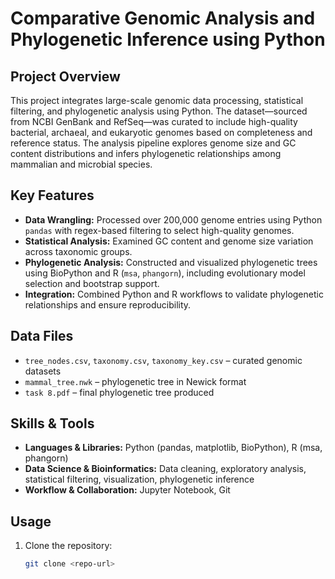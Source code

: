 # Comparative Genomic Analysis and Phylogenetic Inference using Python

## Project Overview
This project integrates large-scale genomic data processing, statistical filtering, and phylogenetic analysis using Python. The dataset—sourced from NCBI GenBank and RefSeq—was curated to include high-quality bacterial, archaeal, and eukaryotic genomes based on completeness and reference status. The analysis pipeline explores genome size and GC content distributions and infers phylogenetic relationships among mammalian and microbial species.

## Key Features
- **Data Wrangling:** Processed over 200,000 genome entries using Python `pandas` with regex-based filtering to select high-quality genomes.
- **Statistical Analysis:** Examined GC content and genome size variation across taxonomic groups.
- **Phylogenetic Analysis:** Constructed and visualized phylogenetic trees using BioPython and R (`msa`, `phangorn`), including evolutionary model selection and bootstrap support.
- **Integration:** Combined Python and R workflows to validate phylogenetic relationships and ensure reproducibility.

## Data Files
- `tree_nodes.csv`, `taxonomy.csv`, `taxonomy_key.csv` – curated genomic datasets
- `mammal_tree.nwk` – phylogenetic tree in Newick format
- `task 8.pdf` – final phylogenetic tree produced

## Skills & Tools
- **Languages & Libraries:** Python (pandas, matplotlib, BioPython), R (msa, phangorn)
- **Data Science & Bioinformatics:** Data cleaning, exploratory analysis, statistical filtering, visualization, phylogenetic inference
- **Workflow & Collaboration:** Jupyter Notebook, Git

## Usage
1. Clone the repository:
   ```bash
   git clone <repo-url>
